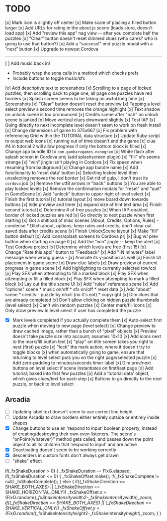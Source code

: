 TODO
====

[x] Mark icon is slightly off center
[x] Make scale of placing a filled button larger
[x] Add URLs for rating in the about.js scene (loads store, doesn't load app)
[x] Add "review this app" nag view -- after you complete half the puzzles
[x] "Clear" button doesn't reset dimmed clues (who cares? who is going to use that button?)
[x] Add a "success!" end puzzle modal with a "next" button
[x] Upgrade to newest Cordova

------------------------

[ ] Add music back in!
  * Probably wrap the sona calls in a method which checks prefs
  * Include buttons to toggle music/sfx

[x] Add descriptive text to screenshots
[x] Scrolling to a page of locked puzzles, then scrolling back to page one, all page one puzzles have red borders
[x] Splash screen seems to be taking an awful long time
[x] Screenshots
[x] "Clear" button doesn't reset the preview
[x] Tapping a level select preview a second time removes the orange highlight
[x] Text shadow on unlock scene is too pronounced
[x] Credits scene after "nah" on unlock scene is janked
[x] Move vertical clues downward slightly
[x] Test IAP
[x] Going directly to next incomplete level doesn't seem to work on fresh install
[x] Change dimensions of game to 375x667
[x] Fix problem with referencing Grid within the TUTORIAL data structure
[x] Update Ruby script to output web icons
[x] running out of time doesn't end the game
[x] clue #4 in tutorial 2 will allow progress if only the bottom block is filled
[x] Change app bundle ID to `com.ganbarugames.nonogram`
[x] White flash after splash screen in Cordova proj (add splashscreen plugin)
[x] "fill" sfx seems strange
[x] "win" jingle isn't playing in Cordova
[x] Fix speed when resuming from background
[x] Change app bundle name
[x] Add functionality to 'reset data' button
[x] Selecting locked level then unselecting removes the red border
[x] Get rid of gulp, I don't trust its `cordova` job
[x] Remove the utf8 arrows in "back" buttons
[x] You are able to play locked levels
[x] Remove the confirmation modals for "reset" and "quit" in GameScene
[x] Add "unlock" button to upper right of level select
[x] Finish the first tutorial
	[x] tutorial layout
	[x] move board down towards buttons
	[x] hide preview and timer
	[x] expand size of hint text area
[x] Finish second tutorial
[x] Determine # of free puzzles
[x] When IAP-enabled, border of locked puzzles are red
[x] Go directly to next puzzle when first starting
[x] Got a shitload of misc scenes [About, Credits, Options, Rules] - condense
	* Ditch about, options; keep rules and credits, don't clear out saved data after credits scene
[x] Finish UnlockScene layout
[x] Make "fill" button default
[x] Add icons/splash screens to Cordova prj
[x] Bug w/ prev button when starting on page 0
[x] Add the "win" jingle -- keep the alert
[x] Test Cordova project
[x] Determine which levels are free (first 15)
[x] Change "Rate this app!" button to "Feedback"
[x] Add "-N minutes" label message when wrong guess
	- [x] Animate its y-position as well
[x] Finish UI placement in game scene
[x] Draw clue labels
[x] Draw preview of current progress in game scene
[x] Add highlighting to currently selected row/col
[x] Play SFX when attempting to fill a marked block
[x] Play SFX when attempting to fill a filled block
[x] Play SFX when attempting to mark a filled block
[x] Lay out the title scene UI
[x] Add "rules" reference scene
[x] Add "options" scene
	* music on/off
	* sfx on/off
	* reset data
[x] Add "about" scene
	* credits - puzzle by nikoli (no it's not)
	* copyright
[x] Dim clues that are already completed
[x] Don't allow clicking on hidden puzzle thumbnails (level select)
[x] Can't win random puzzles
[x] Center mark/fill icons
[x] Only draw preview in level select if user has completed the puzzle
- [x] Mark levels completed if you actually complete them
[x] Auto-select first puzzle when moving to new page (level select)
[x] Change preview to draw cached image, rather than a bunch of "pixel" objects
[x] Preview doesn't take puzzle size into account; assumes 10x10
[x] Add icons next to the mark/fill button text
[x] "play" on title screen takes you right to next (first) puzzle
[x] "lock" the mark action, where it doesn't try to toggle blocks
[x] when automatically going to game, ensure that returning to level select
	  puts you on the right page/selected puzzle
[x] Add zero-padding to minutes/seconds timer label
[x] Dim prev/next buttons on level select if scene instantiates on first/last page
[x] Add tutorial; baked into first few puzzles
[x] Add a 'tutorial data' object, which gives clues/text for each step
[x] Buttons to go directly to the next puzzle, or back to level select

## Arcadia

- [ ] Updating label text doesn't seem to use correct line height
- [ ] Update Arcadia to draw borders either entirely outside or entirely inside shapes
- [x] Change buttons to use an 'respond to input' boolean property, instead of
	  creating/destroying their own even listeners. The scene's "onPoint{whatever}"
	  method gets called, and passes down the point object to all its children that
	  'respond to input' and are active
- [x] Deactivating doesn't seem to be working correctly
- [x] descenders in custom fonts don't always get drawn
- [ ] "shake" effect

if(_fxShakeDuration > 0)
{
	_fxShakeDuration -= FlxG.elapsed;
	if(_fxShakeDuration <= 0)
	{
		_fxShakeOffset.make();
		if(_fxShakeComplete != null)
			_fxShakeComplete();
	}
	else
	{
		if((_fxShakeDirection == SHAKE_BOTH_AXES) || (_fxShakeDirection == SHAKE_HORIZONTAL_ONLY))
			_fxShakeOffset.x = (FlxG.random()*_fxShakeIntensity*width*2-_fxShakeIntensity*width)*_zoom;
		if((_fxShakeDirection == SHAKE_BOTH_AXES) || (_fxShakeDirection == SHAKE_VERTICAL_ONLY))
			_fxShakeOffset.y = (FlxG.random()*_fxShakeIntensity*height*2-_fxShakeIntensity*height)*_zoom;
	}
}
